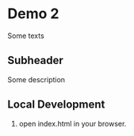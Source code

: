 # Demo 2

Some texts

## Subheader

Some description

## Local Development

1. open index.html in your browser.